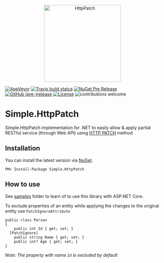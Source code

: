 ﻿<p align="center">
  <img src="HttpPatch.png" alt="HttpPatch" width="250"/>
</p>

[![AppVeyor](https://ci.appveyor.com/api/projects/status/8sq80lyqcatsnssy?svg=true)](https://ci.appveyor.com/project/Marusyk/simple-httppatch) [![Travis build status](https://img.shields.io/travis/Marusyk/Simple.HttpPatch.svg?label=travis-ci&branch=master&style=flat-square)](https://travis-ci.org/Marusyk/Simple.HttpPatch) [![NuGet Pre Release](https://img.shields.io/nuget/vpre/Simple.HttpPatch.svg)](https://www.nuget.org/packages/Simple.HttpPatch) [![GitHub (pre-)release](https://img.shields.io/github/release/Marusyk/Simple.HttpPatch/all.svg)](https://github.com/Marusyk/Simple.HttpPatch/releases/tag/v1.0.0-beta) [![License](https://img.shields.io/badge/license-MIT-blue.svg)](LICENSE.md) ![contributions welcome](https://img.shields.io/badge/contributions-welcome-brightgreen.svg?style=flat)

# Simple.HttpPatch

Simple.HttpPatch implementation for .NET to easily allow & apply partial RESTful service (through Web API) using [HTTP PATCH](https://tools.ietf.org/html/rfc5789) method

## Installation

You can install the latest version via [NuGet](https://www.nuget.org/packages/Simple.HttpPatch/).

`PM> Install-Package Simple.HttpPatch`

## How to use

See [samples](https://github.com/Marusyk/Simple.HttpPatch/tree/master/samples/Simple.HttpPatch.Samples) folder to learn of to use this library with ASP.NET Core.

To exclude properties of an entity while applying the changes to the original entity use `PatchIgnoreAttribute`

```
public class Person
{
	public int Id { get; set; }
  [PatchIgnore]
	public string Name { get; set; }
	public int? Age { get; set; }
}
```

*Note: The property with name `Id` is excluded by default*

 
